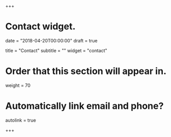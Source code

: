 +++
# Contact widget.

date = "2018-04-20T00:00:00"
draft = true

title = "Contact"
subtitle = ""
widget = "contact"

# Order that this section will appear in.
weight = 70

# Automatically link email and phone?
autolink = true

+++





